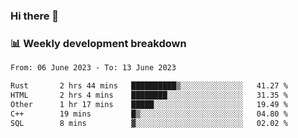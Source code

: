 ### Hi there 👋

### 📊 Weekly development breakdown
<!--START_SECTION:waka-->

```txt
From: 06 June 2023 - To: 13 June 2023

Rust       2 hrs 44 mins   ██████████▒░░░░░░░░░░░░░░   41.27 %
HTML       2 hrs 4 mins    ████████░░░░░░░░░░░░░░░░░   31.35 %
Other      1 hr 17 mins    █████░░░░░░░░░░░░░░░░░░░░   19.49 %
C++        19 mins         █▒░░░░░░░░░░░░░░░░░░░░░░░   04.80 %
SQL        8 mins          ▓░░░░░░░░░░░░░░░░░░░░░░░░   02.02 %
```

<!--END_SECTION:waka-->
